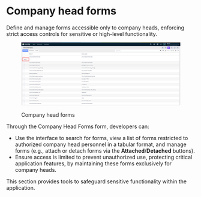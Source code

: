 # Company head forms

Define and manage forms accessible only to company heads, enforcing strict access controls for sensitive or high-level functionality.&#x20;

<figure><img src="../../.gitbook/assets/dev-module/forms-detach-btn.png" alt=""><figcaption><p>Company head forms</p></figcaption></figure>

Through the Company Head Forms form, developers can:

* Use the interface to search for forms, view a list of forms restricted to authorized company head personnel in a tabular format, and manage forms (e.g., attach or detach forms via the **Attached**/**Detached** buttons).
* Ensure access is limited to prevent unauthorized use, protecting critical application features, by maintaining these forms exclusively for company heads.

This section provides tools to safeguard sensitive functionality within the application.

